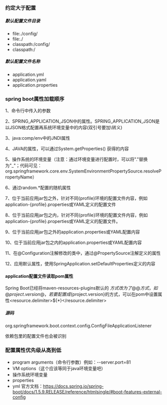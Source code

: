 ### 约定大于配置
##### 默认配置文件目录
- file:./config/
- file:./
- classpath:/config/
- classpath:/
##### 默认配置文件名称
- application.yml
- application.yaml
- application.properties

### spring boot属性加载顺序
1、命令行中传入的参数

2、SPRING_APPLICATION_JSON中的属性。SPRING_APPLICATION_JSON是以JSON格式配置再系统环境变量中的内容(双引号要加\转义)

3、java:comp/env中的JNDI属性

4、JAVA的属性，可以通过System.getProperties() 获得的内容

5、操作系统的环境变量（注意：通过环境变量进行配置时，可以将"."替换为"_"；代码可见：org.springframework.core.env.SystemEnvironmentPropertySource.resolvePropertyName）

6、通过random.*配置的随机属性

7、位于当前应用jar包之外，针对不同{profile}环境的配置文件内容，例如application-{profile}.properties或YAML定义的配置文件

8、位于当前应用jar包之内，针对不同{profile}环境的配置文件内容，例如application-{profile}.properties或YAML定义的配置文件。

9、位于当前应用jar包之外的application.properties或YAML配置内容

10、位于当前应用jar包之内的application.properties或YAML配置内容

11、在@Configuration注解修改的类中，通过@PropertySource注解定义的属性

12、应用默认属性，使用SpringApplication.setDefaultProperties定义的内容

#### application配置文件读取pom属性
Spring Boot已经将maven-resources-plugins默认的 ${}方式改为了@@方式，如@project.version@，若要配置成${project.version}的方式，可以在pom中设置属性<resource.delimiter>${*}</resource.delimiter>

##### 源码
org.springframework.boot.context.config.ConfigFileApplicationListener



依赖包里的配置文件也会被识别

### 配置属性优先级从高到低
- program arguments（命令行参数）例如：--server.port=81
- VM options（这个应该等同于java环境变量吧）
- 操作系统环境变量
- properties
- yml
官方文档：https://docs.spring.io/spring-boot/docs/1.5.9.RELEASE/reference/htmlsingle/#boot-features-external-config